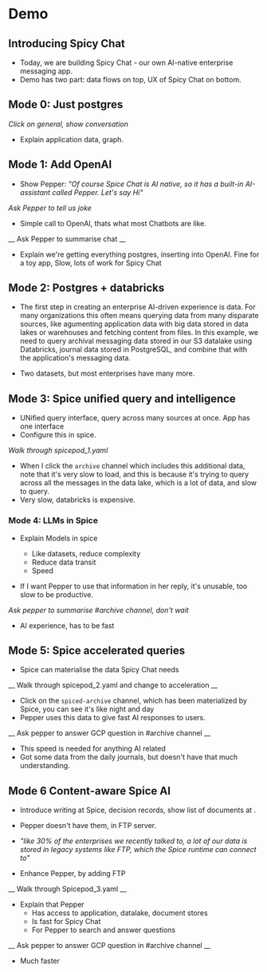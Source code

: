 # Demo

## Introducing Spicy Chat

- Today, we are building Spicy Chat - our own AI-native enterprise messaging app.
- Demo has two part: data flows on top, UX of Spicy Chat on bottom. 


## Mode 0: Just postgres
_Click on general, show conversation_
- Explain application data, graph.

## Mode 1: Add OpenAI
- Show Pepper: _"Of course Spice Chat is AI native, so it has a built-in AI-assistant called Pepper. Let's say Hi"_

_Ask Pepper to tell us joke_

- Simple call to OpenAI, thats what most Chatbots are like. 

__ Ask Pepper to summarise chat __

- Explain we're getting everything postgres, inserting into OpenAI. Fine for a toy app, Slow, lots of work for Spicy Chat

## Mode 2: Postgres + databricks
-  The first step in creating an enterprise AI-driven experience is data. For many organizations this often means querying data from many disparate sources, like agumenting application data with big data stored in data lakes or warehouses and fetching content from files.
In this example, we need to query archival messaging data stored in our S3 datalake using Databricks, journal data stored in PostgreSQL, and combine that with the application's messaging data.

- Two datasets, but most enterprises have many more.



## Mode 3: Spice unified query and intelligence

- UNified query interface, query across many sources at once. App has one interface
- Configure this in spice.

_Walk through spicepod_1.yaml_

- When I click the `archive` channel which includes this additional data, note that it's very slow to load, and this is because it's trying to query across all the messages in the data lake, which is a lot of data, and slow to query.
- Very slow, databricks is expensive.

### Mode 4: LLMs in Spice
- Explain Models in spice
    - Like datasets, reduce complexity
    - Reduce data transit
    - Speed

- If I want Pepper to use that information in her reply, it's unusable, too slow to be productive.

_Ask pepper to summarise #archive channel, don't wait_

- AI experience, has to be fast

<!-- [Spicepod One](./spicepod_1.yaml) -->

## Mode 5: Spice accelerated queries
- Spice can materialise the data Spicy Chat needs

__ Walk through spicepod_2.yaml and change to acceleration __

- Click on the `spiced-archive` channel, which has been materialized by Spice, you can see it's like night and day
- Pepper uses this data to give fast AI responses to users.

__ Ask pepper to answer GCP question in #archive channel __

- This speed is needed for anything AI related
- Got some data from the daily journals, but doesn't have that much understanding. 

<!-- [Spicepod Two](./spicepod_2.yaml) -->

## Mode 6 Content-aware Spice AI

- Introduce writing at Spice, decision records, show list of documents at [](). 
- Pepper doesn't have them, in FTP server.
- _"like 30% of the enterprises we recently talked to, a lot of our data is stored in legacy systems like FTP, which the Spice runtime can connect to"_

- Enhance Pepper, by adding FTP

__ Walk through Spicepod_3.yaml __

- Explain that Pepper
  - Has access to application, datalake, document stores
  - Is fast for Spicy Chat
  - For Pepper to search and answer questions

__ Ask pepper to answer GCP question in #archive channel __

- Much faster
<!-- [Spicepod Three](./spicepod_3.yaml) -->
